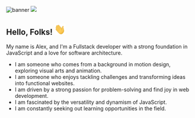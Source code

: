 ![banner](https://github.com/alexneres/alexneres/assets/92018151/f54b236e-fc9d-4e79-863c-5a72eaa5bea3)
<a href="https://www.linkedin.com/in/alexneresdev/"> <img src="https://img.shields.io/badge/linkedin-%230077B5.svg?style=for-the-badge&logo=linkedin&logoColor=white"/></a>
## Hello, Folks! <img src="https://raw.githubusercontent.com/alexneres/alexneres/main/wave.gif" width="30px" height="30px" />

My name is Alex, and I'm a Fullstack developer with a strong foundation in JavaScript and a love for software architecture.

- I am someone who comes from a background in motion design, exploring visual arts and animation.
- I am someone who enjoys tackling challenges and transforming ideas into functional websites.
- I am driven by a strong passion for problem-solving and find joy in web development.
- I am fascinated by the versatility and dynamism of JavaScript.
- I am constantly seeking out learning opportunities in the field.

<br>
<br>
